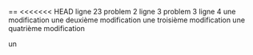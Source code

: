 == 
<<<<<<< HEAD
ligne 23 problem 2
ligne 3 problem 3
ligne 4
une modification
une deuxième modification
une troisième modification
une quatrième modification




































































































un
